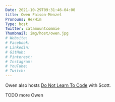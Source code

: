 ```yaml
---
Date: 2021-10-29T09:31:46-04:00
title: Owen Faison-Menzel
Pronouns: He/Him
Type: host
Twitter: catamountcommie
Thumbnail: img/host/owen.jpg
# Website:
# Facebook:
# Linkedin:
# GitHub:
# Pinterest:
# Instagram:
# YouTube:
# Twitch:
---
```

Owen also hosts [Do Not Learn To Code](donotlearntocode.org) with Scott.

TODO more Owen